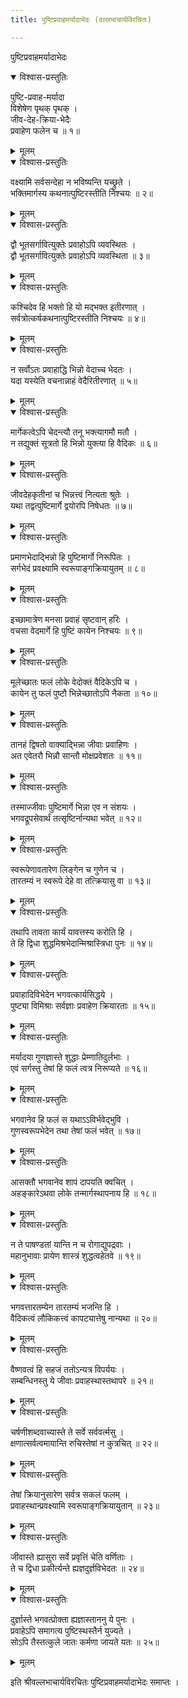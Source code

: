 ```yaml
---
title: पुष्टिप्रवाहमर्यादाभेदः (वल्लभाचार्यविरचितः)

---
```

  
पुष्टिप्रवाहमर्यादाभेदः

<details open><summary>विश्वास-प्रस्तुतिः</summary>

पुष्टि-प्रवाह-मर्यादा  
विशेषेण पृथक् पृथक् ।  
जीव-देह-क्रिया-भेदैः  
प्रवाहेण फलेन च ॥ १॥
</details>

<details><summary>मूलम्</summary>

पुष्टिप्रवाहमर्यादा विशेषेण पृथक्पृथक् ।  
जीवदेहक्रियाभेदैः प्रवाहेण फलेन च ॥ १॥
</details>

<details open><summary>विश्वास-प्रस्तुतिः</summary>

वक्ष्यामि सर्वसन्देहा न भविष्यन्ति यच्छ्रुते ।  
भक्तिमार्गस्य कथनात्पुष्टिरस्तीति निश्चयः ॥ २॥
</details>

<details><summary>मूलम्</summary>

वक्ष्यामि सर्वसन्देहा न भविष्यन्ति यच्छ्रुते ।  
भक्तिमार्गस्य कथनात्पुष्टिरस्तीति निश्चयः ॥ २॥
</details>

<details open><summary>विश्वास-प्रस्तुतिः</summary>

द्वौ भूतसर्गावित्युक्तेः प्रवाहोऽपि व्यवस्थितः ।  
द्वौ भूतसर्गावित्युक्तेः प्रवाहोऽपि व्यवस्थिता ॥ ३॥
</details>

<details><summary>मूलम्</summary>

द्वौ भूतसर्गावित्युक्तेः प्रवाहोऽपि व्यवस्थितः ।  
द्वौ भूतसर्गावित्युक्तेः प्रवाहोऽपि व्यवस्थिता ॥ ३॥
</details>

<details open><summary>विश्वास-प्रस्तुतिः</summary>

कश्चिदेव हि भक्तो हि यो मद्भक्त इतीरणात् ।  
सर्वत्रोत्कर्षकथनात्पुष्टिरस्तीति निश्चयः ॥ ४॥
</details>

<details><summary>मूलम्</summary>

कश्चिदेव हि भक्तो हि यो मद्भक्त इतीरणात् ।  
सर्वत्रोत्कर्षकथनात्पुष्टिरस्तीति निश्चयः ॥ ४॥
</details>

<details open><summary>विश्वास-प्रस्तुतिः</summary>

न सर्वोऽतः प्रवाहाद्धि भिन्नो वेदाच्च भेदतः ।  
यदा यस्येति वचनान्नाहं वेदैरितीरणात् ॥ ५॥
</details>

<details><summary>मूलम्</summary>

न सर्वोऽतः प्रवाहाद्धि भिन्नो वेदाच्च भेदतः ।  
यदा यस्येति वचनान्नाहं वेदैरितीरणात् ॥ ५॥
</details>

<details open><summary>विश्वास-प्रस्तुतिः</summary>

मार्गेकत्वेऽपि चेदन्त्यौ तनू भक्त्यागमौ मतौ ।  
न तद्युक्तं सूत्रतो हि भिन्नो युक्त्या हि वैदिकः ॥ ६॥
</details>

<details><summary>मूलम्</summary>

मार्गेकत्वेऽपि चेदन्त्यौ तनू भक्त्यागमौ मतौ ।  
न तद्युक्तं सूत्रतो हि भिन्नो युक्त्या हि वैदिकः ॥ ६॥
</details>

<details open><summary>विश्वास-प्रस्तुतिः</summary>

जीवदेहकृतीनां च भिन्नत्त्वं नित्यता श्रुतेः ।  
यथा तद्वत्पुष्टिमार्गे द्वयोरपि निषेधतः ॥ ७॥
</details>

<details><summary>मूलम्</summary>

जीवदेहकृतीनां च भिन्नत्त्वं नित्यता श्रुतेः ।  
यथा तद्वत्पुष्टिमार्गे द्वयोरपि निषेधतः ॥ ७॥
</details>

<details open><summary>विश्वास-प्रस्तुतिः</summary>

प्रमाणभेदाद्भिन्नो हि पुष्टिमार्गो निरूपितः ।  
सर्गभेदं प्रवक्ष्यामि स्वरूपाङ्गक्रियायुतम् ॥ ८॥
</details>

<details><summary>मूलम्</summary>

प्रमाणभेदाद्भिन्नो हि पुष्टिमार्गो निरूपितः ।  
सर्गभेदं प्रवक्ष्यामि स्वरूपाङ्गक्रियायुतम् ॥ ८॥
</details>

<details open><summary>विश्वास-प्रस्तुतिः</summary>

इच्छामात्रेण मनसा प्रवाहं सृष्टवान् हरिः ।  
वचसा वेदमार्गे हि पुष्टिं कायेन निश्चयः ॥ ९॥
</details>

<details><summary>मूलम्</summary>

इच्छामात्रेण मनसा प्रवाहं सृष्टवान् हरिः ।  
वचसा वेदमार्गे हि पुष्टिं कायेन निश्चयः ॥ ९॥
</details>

<details open><summary>विश्वास-प्रस्तुतिः</summary>

मूलेच्छातः फलं लोके वेदोक्तं वैदिकेऽपि च ।  
कायेन तु फलं पुष्टौ भिन्नेच्छातोऽपि नैकता ॥ १०॥
</details>

<details><summary>मूलम्</summary>

मूलेच्छातः फलं लोके वेदोक्तं वैदिकेऽपि च ।  
कायेन तु फलं पुष्टौ भिन्नेच्छातोऽपि नैकता ॥ १०॥
</details>

<details open><summary>विश्वास-प्रस्तुतिः</summary>

तानहं द्विषतो वाक्याद्भिन्ना जीवाः प्रवाहिणः ।  
अत एवेतरौ भिन्नौ सान्तौ मोक्षप्रवेशतः ॥ ११॥
</details>

<details><summary>मूलम्</summary>

तानहं द्विषतो वाक्याद्भिन्ना जीवाः प्रवाहिणः ।  
अत एवेतरौ भिन्नौ सान्तौ मोक्षप्रवेशतः ॥ ११॥
</details>

<details open><summary>विश्वास-प्रस्तुतिः</summary>

तस्माज्जीवाः पुष्टिमार्गे भिन्ना एव न संशयः ।  
भगवद्रूपसेवार्थं तत्सृष्टिर्नान्यथा भवेत् ॥ १२॥
</details>

<details><summary>मूलम्</summary>

तस्माज्जीवाः पुष्टिमार्गे भिन्ना एव न संशयः ।  
भगवद्रूपसेवार्थं तत्सृष्टिर्नान्यथा भवेत् ॥ १२॥
</details>

<details open><summary>विश्वास-प्रस्तुतिः</summary>

स्वरूपेणावतारेण लिङ्गेन च गुणेन च ।  
तारतम्यं न स्वरूपे देहे वा तत्क्रियासु वा ॥ १३॥
</details>

<details><summary>मूलम्</summary>

स्वरूपेणावतारेण लिङ्गेन च गुणेन च ।  
तारतम्यं न स्वरूपे देहे वा तत्क्रियासु वा ॥ १३॥
</details>

<details open><summary>विश्वास-प्रस्तुतिः</summary>

तथापि तावता कार्यं यावत्तस्य करोति हि ।  
ते हि द्विधा शुद्धमिश्रभेदान्मिश्रास्त्रिधा पुनः ॥ १४॥
</details>

<details><summary>मूलम्</summary>

तथापि तावता कार्यं यावत्तस्य करोति हि ।  
ते हि द्विधा शुद्धमिश्रभेदान्मिश्रास्त्रिधा पुनः ॥ १४॥
</details>

<details open><summary>विश्वास-प्रस्तुतिः</summary>

प्रवाहादिविभेदेन भगवत्कार्यसिद्धये ।  
पुष्ट्या विमिश्राः सर्वज्ञाः प्रवाहेण क्रियारताः ॥ १५॥
</details>

<details><summary>मूलम्</summary>

प्रवाहादिविभेदेन भगवत्कार्यसिद्धये ।  
पुष्ट्या विमिश्राः सर्वज्ञाः प्रवाहेण क्रियारताः ॥ १५॥
</details>

<details open><summary>विश्वास-प्रस्तुतिः</summary>

मर्यादया गुणज्ञास्ते शुद्धाः प्रेम्णातिदुर्लभाः ।  
एवं सर्गस्तु तेषां हि फलं त्वत्र निरूप्यते ॥ १६॥
</details>

<details><summary>मूलम्</summary>

मर्यादया गुणज्ञास्ते शुद्धाः प्रेम्णातिदुर्लभाः ।  
एवं सर्गस्तु तेषां हि फलं त्वत्र निरूप्यते ॥ १६॥
</details>

<details open><summary>विश्वास-प्रस्तुतिः</summary>

भगवानेव हि फलं स यथाऽऽविर्भवेद्भुवि ।  
गुणस्वरूपभेदेन तथा तेषां फलं भवेत् ॥ १७॥
</details>

<details><summary>मूलम्</summary>

भगवानेव हि फलं स यथाऽऽविर्भवेद्भुवि ।  
गुणस्वरूपभेदेन तथा तेषां फलं भवेत् ॥ १७॥
</details>

<details open><summary>विश्वास-प्रस्तुतिः</summary>

आसक्तौ भगवानेव शापं दापयति क्वचित् ।  
अहङ्कारेऽथवा लोके तन्मार्गस्थापनाय हि ॥ १८॥
</details>

<details><summary>मूलम्</summary>

आसक्तौ भगवानेव शापं दापयति क्वचित् ।  
अहङ्कारेऽथवा लोके तन्मार्गस्थापनाय हि ॥ १८॥
</details>

<details open><summary>विश्वास-प्रस्तुतिः</summary>

न ते पाषण्डतां यान्ति न च रोगाद्युपद्रवाः ।  
महानुभावाः प्रायेण शास्त्रं शुद्धत्वहेतवे ॥ १९॥
</details>

<details><summary>मूलम्</summary>

न ते पाषण्डतां यान्ति न च रोगाद्युपद्रवाः ।  
महानुभावाः प्रायेण शास्त्रं शुद्धत्वहेतवे ॥ १९॥
</details>

<details open><summary>विश्वास-प्रस्तुतिः</summary>

भगवत्तारतम्येन तारतम्यं भजन्ति हि ।  
वैदिकत्वं लौकिकत्त्वं कापट्यात्तेषु नान्यथा ॥ २०॥
</details>

<details><summary>मूलम्</summary>

भगवत्तारतम्येन तारतम्यं भजन्ति हि ।  
वैदिकत्वं लौकिकत्त्वं कापट्यात्तेषु नान्यथा ॥ २०॥
</details>

<details open><summary>विश्वास-प्रस्तुतिः</summary>

वैष्णवत्वं हि सहजं ततोऽन्यत्र विपर्ययः ।  
सम्बन्धिनस्तु ये जीवाः प्रवाहस्थास्तथापरे ॥ २१॥
</details>

<details><summary>मूलम्</summary>

वैष्णवत्वं हि सहजं ततोऽन्यत्र विपर्ययः ।  
सम्बन्धिनस्तु ये जीवाः प्रवाहस्थास्तथापरे ॥ २१॥
</details>

<details open><summary>विश्वास-प्रस्तुतिः</summary>

चर्षणीशब्दवाच्यास्ते ते सर्वे सर्ववर्त्मसु ।  
क्षणात्सर्वत्वमायान्ति रुचिस्तेषां न कुत्रचित् ॥ २२॥
</details>

<details><summary>मूलम्</summary>

चर्षणीशब्दवाच्यास्ते ते सर्वे सर्ववर्त्मसु ।  
क्षणात्सर्वत्वमायान्ति रुचिस्तेषां न कुत्रचित् ॥ २२॥
</details>

<details open><summary>विश्वास-प्रस्तुतिः</summary>

तेषां क्रियानुसारेण सर्वत्र सकलं फलम् ।  
प्रवाहस्थान्प्रवक्ष्यामि स्वरूपाङ्गक्रियायुतान् ॥ २३॥
</details>

<details><summary>मूलम्</summary>

तेषां क्रियानुसारेण सर्वत्र सकलं फलम् ।  
प्रवाहस्थान्प्रवक्ष्यामि स्वरूपाङ्गक्रियायुतान् ॥ २३॥
</details>

<details open><summary>विश्वास-प्रस्तुतिः</summary>

जीवास्ते ह्यासुरा सर्वे प्रवृत्तिं चेति वर्णिताः ।  
ते च द्विधा प्रकीर्त्यन्ते ह्यज्ञदुर्ज्ञविभेदतः ॥ २४॥
</details>

<details><summary>मूलम्</summary>

जीवास्ते ह्यासुरा सर्वे प्रवृत्तिं चेति वर्णिताः ।  
ते च द्विधा प्रकीर्त्यन्ते ह्यज्ञदुर्ज्ञविभेदतः ॥ २४॥
</details>

<details open><summary>विश्वास-प्रस्तुतिः</summary>

दुर्ज्ञास्ते भगवत्प्रोक्ता ह्यज्ञास्ताननु ये पुनः ।  
प्रवाहेऽपि समागत्य पुष्टिस्थस्तैर्न युज्यते ।  
सोऽपि तैस्तत्कुले जातः कर्मणा जायते यतः ॥ २५॥
</details>

<details><summary>मूलम्</summary>

दुर्ज्ञास्ते भगवत्प्रोक्ता ह्यज्ञास्ताननु ये पुनः ।  
प्रवाहेऽपि समागत्य पुष्टिस्थस्तैर्न युज्यते ।  
सोऽपि तैस्तत्कुले जातः कर्मणा जायते यतः ॥ २५॥
</details>  
  
इति श्रीवल्लभाचार्यविरचितः पुष्टिप्रवाहमर्यादाभेदः समाप्तः ।  
  
